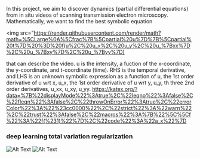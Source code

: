 In this project, we aim to discover dynamics (partial differential equations) from in situ videos of scanning transmission electron microscopy.
Mathematically, we want to find the best symbolic equation

<img src="https://render.githubusercontent.com/render/math?math=%5CLarge%0A%5Cfrac%7B%5Cpartial%20u%7D%7B%5Cpartial%20t%7D%20%3D%20f(u%2C%20u_x%2C%20u_y%2C%20u_%7Bxx%7D%2C%20u_%7Bxy%7D%2C%20u_%7Byy%7D)

that can describe the video. u is the intensity, a fuction of the x-coordinate, the y-coordinate, and t-coordinate (time). RHS is the temporal derivative, and LHS is an unknown symbolic expression as a function of u, the 1st order derivative of u wrt x, u_x, the 1st order derivative of u wrt y, u_y, th three 2nd order derivatives, u_xx, u_xy, u_yy. 
https://katex.org/?data=%7B%22displayMode%22%3Atrue%2C%22leqno%22%3Afalse%2C%22fleqn%22%3Afalse%2C%22throwOnError%22%3Atrue%2C%22errorColor%22%3A%22%23cc0000%22%2C%22strict%22%3A%22warn%22%2C%22trust%22%3Afalse%2C%22macros%22%3A%7B%22%5C%5Cf%22%3A%22f(%231)%22%7D%2C%22code%22%3A%22a_x%22%7D
### deep learning total variation regularization
![Alt Text](https://media.giphy.com/media/J2V1ppHgClb3RcA3ES/giphy.gif)
![Alt Text](https://media.giphy.com/media/jrnocDRGaJ7VRJnb1w/giphy.gif)
